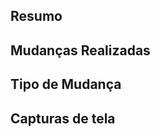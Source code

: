 ## Resumo

<!-- 
Forneça um resumo conciso "Por que as mudanças são necessárias"? Inclua quaisquer links relevantes. 
-->

## Mudanças Realizadas

<!--
- Descreva as mudanças específicas feitas neste pedido de pull request.
- Forneça detalhes sobre a abordagem adotada para resolver o problema e quaisquer detalhes de implementação notáveis 
-->

## Tipo de Mudança

<!-- Por favor, exclua as opções que não se aplicam ou escreva a sua própria.
- [ ] feat: uma nova funcionalidade
- [ ] fix: uma correção de bug
- [ ] docs: somente modificações de documentação
- [ ] style: modificações que não afetam a lógica (espaços em branco, formatação, etc)
- [ ] refactor: uma modificação de código já existente que corrige um bug ou aprimora a funcionalidade.
- [ ] perf: uma modificação para melhorar a performace
- [ ] test: adicionar novos testes
-->

## Capturas de tela

<!-- Se as mudanças forem visuais, inclua capturas de tela ou GIFs pode ajudar os revisores a compreendê-las mais facilmente. -->

